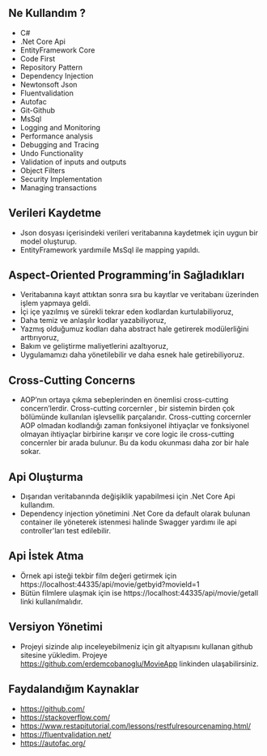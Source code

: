 ## Ne Kullandım ?

- C#
- .Net Core Api
- EntityFramework Core
- Code First
- Repository Pattern
- Dependency Injection
- Newtonsoft Json 
- Fluentvalidation 
- Autofac
- Git-Github
- MsSql
- Logging and Monitoring
- Performance analysis
- Debugging and Tracing
- Undo Functionality
- Validation of inputs and outputs
- Object Filters
- Security Implementation
- Managing transactions

## Verileri Kaydetme

- Json dosyası içerisindeki verileri veritabanına kaydetmek için uygun bir model oluşturup.
- EntityFramework yardımıile MsSql ile mapping yapıldı.

## Aspect-Oriented Programming’in Sağladıkları

- Veritabanına kayıt attıktan sonra sıra bu kayıtlar ve veritabanı üzerinden işlem yapmaya geldi. 
- İçi içe yazılmış ve sürekli tekrar eden kodlardan kurtulabiliyoruz,
- Daha temiz ve anlaşılır kodlar yazabiliyoruz,
- Yazmış olduğumuz kodları daha abstract hale getirerek modülerliğini arttırıyoruz,
- Bakım ve geliştirme maliyetlerini azaltıyoruz,
- Uygulamamızı daha yönetilebilir ve daha esnek hale getirebiliyoruz.

## Cross-Cutting Concerns
- AOP’nın ortaya çıkma sebeplerinden en önemlisi cross-cutting concern’lerdir. Cross-cutting corcernler , bir sistemin birden çok bölümünde kullanılan işlevsellik parçalarıdır. Cross-cutting corcernler AOP olmadan kodlandığı zaman fonksiyonel ihtiyaçlar ve fonksiyonel olmayan ihtiyaçlar birbirine karışır ve core logic ile cross-cutting concernler bir arada bulunur. Bu da kodu okunması daha zor bir hale sokar.

## Api Oluşturma

- Dışarıdan veritabanında değişiklik yapabilmesi için .Net Core Api kullandım. 
- Dependency injection yönetimini .Net Core da default olarak bulunan container ile yöneterek istenmesi halinde Swagger yardımı ile api controller'ları test edilebilir.

## Api İstek Atma

- Örnek api isteği tekbir film değeri getirmek için https://localhost:44335/api/movie/getbyid?movieId=1  
- Bütün filmlere ulaşmak için ise https://localhost:44335/api/movie/getall linki kullanılmalıdır.  

## Versiyon Yönetimi

- Projeyi sizinde alıp inceleyebilmeniz için git altyapısını kullanan github sitesine yükledim. Projeye  https://github.com/erdemcobanoglu/MovieApp linkinden ulaşabilirsiniz.

## Faydalandığım Kaynaklar

- https://github.com/ 
- https://stackoverflow.com/
- https://www.restapitutorial.com/lessons/restfulresourcenaming.html/
- https://fluentvalidation.net/
- https://autofac.org/
